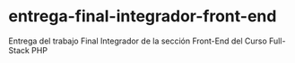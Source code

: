 # entrega-final-integrador-front-end
 Entrega del trabajo Final Integrador de la sección Front-End del Curso Full-Stack PHP

